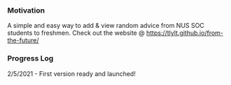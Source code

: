 ### Motivation

A simple and easy way to add & view random advice from NUS SOC students to freshmen. Check out the website @ https://tlylt.github.io/from-the-future/

### Progress Log

2/5/2021 - First version ready and launched!
